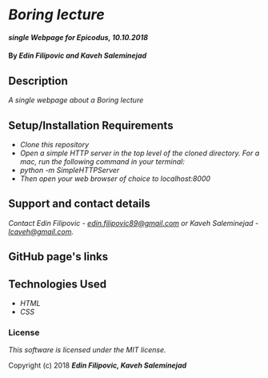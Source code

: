 # _Boring lecture_

#### _single Webpage for Epicodus, 10.10.2018_

#### By _**Edin Filipovic and Kaveh Saleminejad**_

## Description

_A single webpage about a Boring lecture_

## Setup/Installation Requirements

* _Clone this repository_
* _Open a simple HTTP server in the top level of the cloned directory. For a mac, run the following command in your terminal:_   
* _python -m SimpleHTTPServer_
* _Then open your web browser of choice to localhost:8000_

## Support and contact details

_Contact Edin Filipovic - edin.filipovic89@gmail.com or Kaveh Saleminejad - lcaveh@gmail.com._

## GitHub page's links

## Technologies Used

* _HTML_
* _CSS_

### License

*This software is licensed under the MIT license.*

Copyright (c) 2018 **_Edin Filipovic, Kaveh Saleminejad_**
